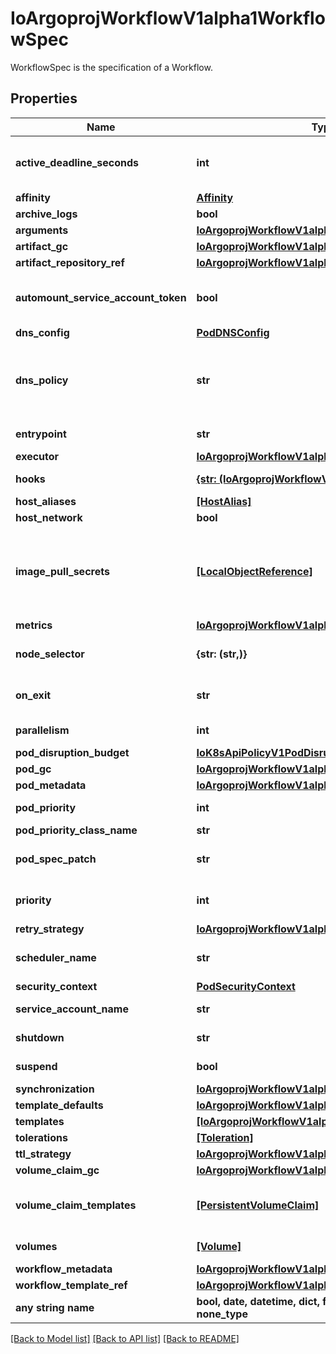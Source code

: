 # IoArgoprojWorkflowV1alpha1WorkflowSpec

WorkflowSpec is the specification of a Workflow.

## Properties
Name | Type | Description | Notes
------------ | ------------- | ------------- | -------------
**active_deadline_seconds** | **int** | Optional duration in seconds relative to the workflow start time which the workflow is allowed to run before the controller terminates the io.argoproj.workflow.v1alpha1. A value of zero is used to terminate a Running workflow | [optional] 
**affinity** | [**Affinity**](Affinity.md) |  | [optional] 
**archive_logs** | **bool** | ArchiveLogs indicates if the container logs should be archived | [optional] 
**arguments** | [**IoArgoprojWorkflowV1alpha1Arguments**](IoArgoprojWorkflowV1alpha1Arguments.md) |  | [optional] 
**artifact_gc** | [**IoArgoprojWorkflowV1alpha1ArtifactGC**](IoArgoprojWorkflowV1alpha1ArtifactGC.md) |  | [optional] 
**artifact_repository_ref** | [**IoArgoprojWorkflowV1alpha1ArtifactRepositoryRef**](IoArgoprojWorkflowV1alpha1ArtifactRepositoryRef.md) |  | [optional] 
**automount_service_account_token** | **bool** | AutomountServiceAccountToken indicates whether a service account token should be automatically mounted in pods. ServiceAccountName of ExecutorConfig must be specified if this value is false. | [optional] 
**dns_config** | [**PodDNSConfig**](PodDNSConfig.md) |  | [optional] 
**dns_policy** | **str** | Set DNS policy for the pod. Defaults to \&quot;ClusterFirst\&quot;. Valid values are &#39;ClusterFirstWithHostNet&#39;, &#39;ClusterFirst&#39;, &#39;Default&#39; or &#39;None&#39;. DNS parameters given in DNSConfig will be merged with the policy selected with DNSPolicy. To have DNS options set along with hostNetwork, you have to specify DNS policy explicitly to &#39;ClusterFirstWithHostNet&#39;. | [optional] 
**entrypoint** | **str** | Entrypoint is a template reference to the starting point of the io.argoproj.workflow.v1alpha1. | [optional] 
**executor** | [**IoArgoprojWorkflowV1alpha1ExecutorConfig**](IoArgoprojWorkflowV1alpha1ExecutorConfig.md) |  | [optional] 
**hooks** | [**{str: (IoArgoprojWorkflowV1alpha1LifecycleHook,)}**](IoArgoprojWorkflowV1alpha1LifecycleHook.md) | Hooks holds the lifecycle hook which is invoked at lifecycle of step, irrespective of the success, failure, or error status of the primary step | [optional] 
**host_aliases** | [**[HostAlias]**](HostAlias.md) |  | [optional] 
**host_network** | **bool** | Host networking requested for this workflow pod. Default to false. | [optional] 
**image_pull_secrets** | [**[LocalObjectReference]**](LocalObjectReference.md) | ImagePullSecrets is a list of references to secrets in the same namespace to use for pulling any images in pods that reference this ServiceAccount. ImagePullSecrets are distinct from Secrets because Secrets can be mounted in the pod, but ImagePullSecrets are only accessed by the kubelet. More info: https://kubernetes.io/docs/concepts/containers/images/#specifying-imagepullsecrets-on-a-pod | [optional] 
**metrics** | [**IoArgoprojWorkflowV1alpha1Metrics**](IoArgoprojWorkflowV1alpha1Metrics.md) |  | [optional] 
**node_selector** | **{str: (str,)}** | NodeSelector is a selector which will result in all pods of the workflow to be scheduled on the selected node(s). This is able to be overridden by a nodeSelector specified in the template. | [optional] 
**on_exit** | **str** | OnExit is a template reference which is invoked at the end of the workflow, irrespective of the success, failure, or error of the primary io.argoproj.workflow.v1alpha1. | [optional] 
**parallelism** | **int** | Parallelism limits the max total parallel pods that can execute at the same time in a workflow | [optional] 
**pod_disruption_budget** | [**IoK8sApiPolicyV1PodDisruptionBudgetSpec**](IoK8sApiPolicyV1PodDisruptionBudgetSpec.md) |  | [optional] 
**pod_gc** | [**IoArgoprojWorkflowV1alpha1PodGC**](IoArgoprojWorkflowV1alpha1PodGC.md) |  | [optional] 
**pod_metadata** | [**IoArgoprojWorkflowV1alpha1Metadata**](IoArgoprojWorkflowV1alpha1Metadata.md) |  | [optional] 
**pod_priority** | **int** | Priority to apply to workflow pods. DEPRECATED: Use PodPriorityClassName instead. | [optional] 
**pod_priority_class_name** | **str** | PriorityClassName to apply to workflow pods. | [optional] 
**pod_spec_patch** | **str** | PodSpecPatch holds strategic merge patch to apply against the pod spec. Allows parameterization of container fields which are not strings (e.g. resource limits). | [optional] 
**priority** | **int** | Priority is used if controller is configured to process limited number of workflows in parallel. Workflows with higher priority are processed first. | [optional] 
**retry_strategy** | [**IoArgoprojWorkflowV1alpha1RetryStrategy**](IoArgoprojWorkflowV1alpha1RetryStrategy.md) |  | [optional] 
**scheduler_name** | **str** | Set scheduler name for all pods. Will be overridden if container/script template&#39;s scheduler name is set. Default scheduler will be used if neither specified. | [optional] 
**security_context** | [**PodSecurityContext**](PodSecurityContext.md) |  | [optional] 
**service_account_name** | **str** | ServiceAccountName is the name of the ServiceAccount to run all pods of the workflow as. | [optional] 
**shutdown** | **str** | Shutdown will shutdown the workflow according to its ShutdownStrategy | [optional] 
**suspend** | **bool** | Suspend will suspend the workflow and prevent execution of any future steps in the workflow | [optional] 
**synchronization** | [**IoArgoprojWorkflowV1alpha1Synchronization**](IoArgoprojWorkflowV1alpha1Synchronization.md) |  | [optional] 
**template_defaults** | [**IoArgoprojWorkflowV1alpha1Template**](IoArgoprojWorkflowV1alpha1Template.md) |  | [optional] 
**templates** | [**[IoArgoprojWorkflowV1alpha1Template]**](IoArgoprojWorkflowV1alpha1Template.md) | Templates is a list of workflow templates used in a workflow | [optional] 
**tolerations** | [**[Toleration]**](Toleration.md) | Tolerations to apply to workflow pods. | [optional] 
**ttl_strategy** | [**IoArgoprojWorkflowV1alpha1TTLStrategy**](IoArgoprojWorkflowV1alpha1TTLStrategy.md) |  | [optional] 
**volume_claim_gc** | [**IoArgoprojWorkflowV1alpha1VolumeClaimGC**](IoArgoprojWorkflowV1alpha1VolumeClaimGC.md) |  | [optional] 
**volume_claim_templates** | [**[PersistentVolumeClaim]**](PersistentVolumeClaim.md) | VolumeClaimTemplates is a list of claims that containers are allowed to reference. The Workflow controller will create the claims at the beginning of the workflow and delete the claims upon completion of the workflow | [optional] 
**volumes** | [**[Volume]**](Volume.md) | Volumes is a list of volumes that can be mounted by containers in a io.argoproj.workflow.v1alpha1. | [optional] 
**workflow_metadata** | [**IoArgoprojWorkflowV1alpha1WorkflowMetadata**](IoArgoprojWorkflowV1alpha1WorkflowMetadata.md) |  | [optional] 
**workflow_template_ref** | [**IoArgoprojWorkflowV1alpha1WorkflowTemplateRef**](IoArgoprojWorkflowV1alpha1WorkflowTemplateRef.md) |  | [optional] 
**any string name** | **bool, date, datetime, dict, float, int, list, str, none_type** | any string name can be used but the value must be the correct type | [optional]

[[Back to Model list]](../README.md#documentation-for-models) [[Back to API list]](../README.md#documentation-for-api-endpoints) [[Back to README]](../README.md)


